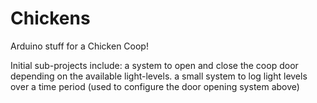 # Chickens
Arduino stuff for a Chicken Coop!

Initial sub-projects include:
  a system to open and close the coop door depending on the available light-levels.
  a small system to log light levels over a time period (used to configure the door opening system above)

